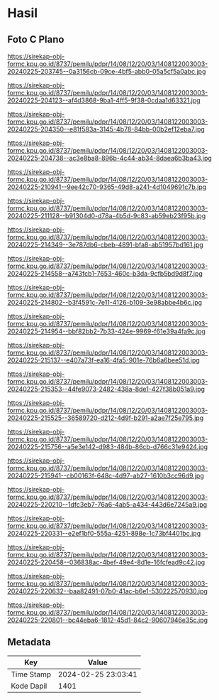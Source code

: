 # Hasil

## Foto C Plano

https://sirekap-obj-formc.kpu.go.id/8737/pemilu/pdpr/14/08/12/20/03/1408122003003-20240225-203745--0a3156cb-09ce-4bf5-abb0-05a5cf5a0abc.jpg

https://sirekap-obj-formc.kpu.go.id/8737/pemilu/pdpr/14/08/12/20/03/1408122003003-20240225-204123--af4d3868-9ba1-4ff5-9f38-0cdaa1d63321.jpg

https://sirekap-obj-formc.kpu.go.id/8737/pemilu/pdpr/14/08/12/20/03/1408122003003-20240225-204350--e81f583a-3145-4b78-84bb-00b2ef12eba7.jpg

https://sirekap-obj-formc.kpu.go.id/8737/pemilu/pdpr/14/08/12/20/03/1408122003003-20240225-204738--ac3e8ba8-896b-4c44-ab34-8daea6b3ba43.jpg

https://sirekap-obj-formc.kpu.go.id/8737/pemilu/pdpr/14/08/12/20/03/1408122003003-20240225-210941--9ee42c70-9365-49d8-a241-4d1049691c7b.jpg

https://sirekap-obj-formc.kpu.go.id/8737/pemilu/pdpr/14/08/12/20/03/1408122003003-20240225-211128--b91304d0-d78a-4b5d-9c83-ab59eb23f95b.jpg

https://sirekap-obj-formc.kpu.go.id/8737/pemilu/pdpr/14/08/12/20/03/1408122003003-20240225-214349--3e787db6-cbeb-4891-bfa8-ab51957bd161.jpg

https://sirekap-obj-formc.kpu.go.id/8737/pemilu/pdpr/14/08/12/20/03/1408122003003-20240225-214558--a743fcb1-7653-460c-b3da-9cfb5bd9d8f7.jpg

https://sirekap-obj-formc.kpu.go.id/8737/pemilu/pdpr/14/08/12/20/03/1408122003003-20240225-214802--b3f4591c-7e11-4126-b109-3e98abbe4b6c.jpg

https://sirekap-obj-formc.kpu.go.id/8737/pemilu/pdpr/14/08/12/20/03/1408122003003-20240225-214954--bbf82bb2-7b33-424e-9969-f61e39a4fa9c.jpg

https://sirekap-obj-formc.kpu.go.id/8737/pemilu/pdpr/14/08/12/20/03/1408122003003-20240225-215137--e407a73f-ea16-4fa5-901e-76b6a6bee51d.jpg

https://sirekap-obj-formc.kpu.go.id/8737/pemilu/pdpr/14/08/12/20/03/1408122003003-20240225-215353--44fe9073-2482-438a-8de1-427f38b051a9.jpg

https://sirekap-obj-formc.kpu.go.id/8737/pemilu/pdpr/14/08/12/20/03/1408122003003-20240225-215525--36589720-d212-4d9f-b291-a2ae7f25e795.jpg

https://sirekap-obj-formc.kpu.go.id/8737/pemilu/pdpr/14/08/12/20/03/1408122003003-20240225-215756--a5e3e142-d983-484b-86cb-d766c31e9424.jpg

https://sirekap-obj-formc.kpu.go.id/8737/pemilu/pdpr/14/08/12/20/03/1408122003003-20240225-215941--cb00163f-648c-4d97-ab27-1610b3cc96d9.jpg

https://sirekap-obj-formc.kpu.go.id/8737/pemilu/pdpr/14/08/12/20/03/1408122003003-20240225-220210--1dfc3eb7-76a6-4ab5-a434-443d6e7245a9.jpg

https://sirekap-obj-formc.kpu.go.id/8737/pemilu/pdpr/14/08/12/20/03/1408122003003-20240225-220331--e2ef1bf0-555a-4251-898e-1c73bf4401bc.jpg

https://sirekap-obj-formc.kpu.go.id/8737/pemilu/pdpr/14/08/12/20/03/1408122003003-20240225-220458--036838ac-4bef-49e4-8d1e-16fcfead9c42.jpg

https://sirekap-obj-formc.kpu.go.id/8737/pemilu/pdpr/14/08/12/20/03/1408122003003-20240225-220632--baa82491-07b0-41ac-b6e1-530222570930.jpg

https://sirekap-obj-formc.kpu.go.id/8737/pemilu/pdpr/14/08/12/20/03/1408122003003-20240225-220801--bc44eba6-1812-45d1-84c2-90607946e35c.jpg


## Metadata

| Key        | Value               |
| ---------- | ------------------- |
| Time Stamp | 2024-02-25 23:03:41 |
| Kode Dapil | 1401                |



